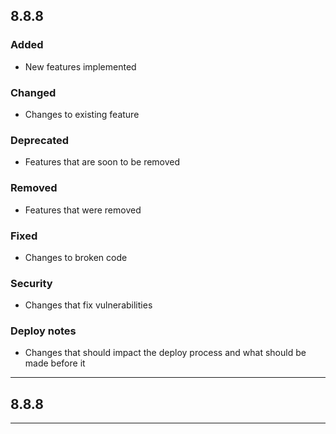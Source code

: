 ## 8.8.8
### Added
- New features implemented

### Changed
- Changes to existing feature

### Deprecated
- Features that are soon to be removed

### Removed
- Features that were removed

### Fixed
- Changes to broken code

### Security
- Changes that fix vulnerabilities

### Deploy notes
- Changes that should impact the deploy process and what should be made before it

---
## 8.8.8
---
